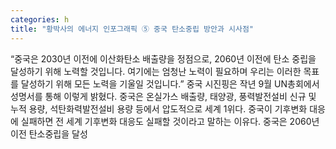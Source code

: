 ```yaml
---
categories: h
title: "황박사의 에너지 인포그래픽 ⑤ 중국 탄소중립 방안과 시사점"
---
```

“중국은 2030년 이전에 이산화탄소 배출량을 정점으로, 2060년 이전에 탄소 중립을 달성하기 위해 노력할 것입니다. 여기에는 엄청난 노력이 필요하며 우리는 이러한 목표를 달성하기 위해 모든 노력을 기울일 것입니다.” 중국 시진핑은 작년 9월 UN총회에서 성명서를 통해 이렇게 밝혔다. 중국은 온실가스 배출량, 태양광, 풍력발전설비 신규 및 누적 용량, 석탄화력발전설비 용량 등에서 압도적으로 세계 1위다. 중국이 기후변화 대응에 실패하면 전 세계 기후변화 대응도 실패할 것이라고 말하는 이유다. 중국은 2060년 이전 탄소중립을 달성